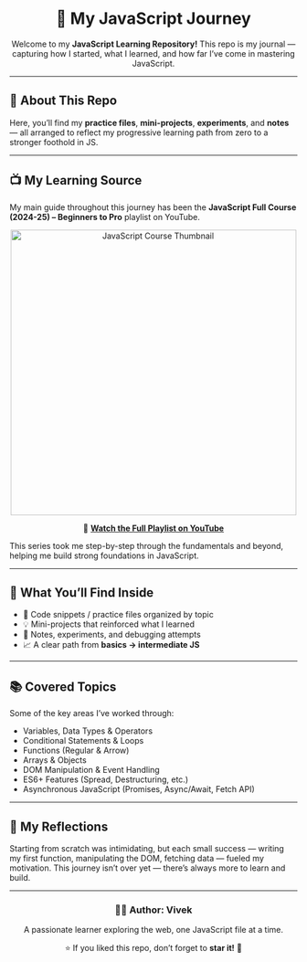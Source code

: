 <h1 align="center">🚀 My JavaScript Journey</h1>

<p align="center">
Welcome to my <strong>JavaScript Learning Repository!</strong>  
This repo is my journal — capturing how I started, what I learned, and how far I’ve come in mastering JavaScript.
</p>

---

<h2>🌱 About This Repo</h2>

<p>
Here, you’ll find my <strong>practice files</strong>, <strong>mini-projects</strong>, <strong>experiments</strong>, and <strong>notes</strong> — all arranged to reflect my progressive learning path from zero to a stronger foothold in JS.
</p>

---

<h2>📺 My Learning Source</h2>

<p>
My main guide throughout this journey has been the <strong>JavaScript Full Course (2024-25) – Beginners to Pro</strong> playlist on YouTube.  
</p>

<p align="center">
<a href="https://www.youtube.com/playlist?list=PLGjplNEQ1it_oTvuLRNqXfz_v_0pq6unW">
  <img src="https://i.ytimg.com/vi/lkIFF4maKMU/hqdefault.jpg" alt="JavaScript Course Thumbnail" width="500px">
</a>
</p>

<p align="center">
🎥 <a href="https://www.youtube.com/playlist?list=PLGjplNEQ1it_oTvuLRNqXfz_v_0pq6unW"><strong>Watch the Full Playlist on YouTube</strong></a>
</p>

<p>
This series took me step-by-step through the fundamentals and beyond, helping me build strong foundations in JavaScript.
</p>

---

<h2>🧠 What You’ll Find Inside</h2>

<ul>
  <li>📂 Code snippets / practice files organized by topic</li>
  <li>💡 Mini-projects that reinforced what I learned</li>
  <li>🧩 Notes, experiments, and debugging attempts</li>
  <li>📈 A clear path from <strong>basics → intermediate JS</strong></li>
</ul>

---

<h2>📚 Covered Topics</h2>

<p>Some of the key areas I’ve worked through:</p>

<ul>
  <li>Variables, Data Types & Operators</li>
  <li>Conditional Statements & Loops</li>
  <li>Functions (Regular & Arrow)</li>
  <li>Arrays & Objects</li>
  <li>DOM Manipulation & Event Handling</li>
  <li>ES6+ Features (Spread, Destructuring, etc.)</li>
  <li>Asynchronous JavaScript (Promises, Async/Await, Fetch API)</li>
</ul>

---

<h2>💬 My Reflections</h2>

<p>
Starting from scratch was intimidating, but each small success — writing my first function, manipulating the DOM, fetching data — fueled my motivation.  
This journey isn’t over yet — there’s always more to learn and build.
</p>

---

<h3 align="center">👨‍💻 Author: <strong>Vivek</strong></h3>

<p align="center">
A passionate learner exploring the web, one JavaScript file at a time.
</p>

<p align="center">
⭐ If you liked this repo, don’t forget to <strong>star it!</strong> 🌟
</p>

